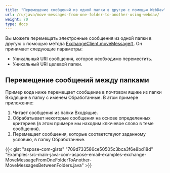 ```yaml
---
title: "Перемещение сообщений из одной папки в другую с помощью WebDav"
url: /ru/java/move-messages-from-one-folder-to-another-using-webdav/
weight: 70
type: docs
---
```


Вы можете перемещать электронные сообщения из одной папки в другую с помощью метода [ExchangeClient.moveMessage()](https://apireference.aspose.com/email/java/com.aspose.email/ExchangeClient#moveMessage\(com.aspose.email.ExchangeMessageInfo,%20java.lang.String\)). Он принимает следующие параметры:

- Уникальный URI сообщения, которое необходимо переместить.
- Уникальный URI целевой папки.
## **Перемещение сообщений между папками**
Пример кода ниже перемещает сообщение в почтовом ящике из папки Входящие в папку с именем Обработанные. В этом примере приложение:

1. Читает сообщения из папки Входящие.
1. Обрабатывает некоторые сообщения на основе определенных критериев (в этом примере мы находим ключевое слово в теме сообщения).
1. Перемещает сообщения, которые соответствуют заданному условию, в папку Обработанные.

{{< gist "aspose-com-gists" "709d733586ce50505c3bca3f6e8bd18d" "Examples-src-main-java-com-aspose-email-examples-exchange-MoveMessageFromOneFolderToAnother-MoveMessagesBetweenFolders.java" >}}